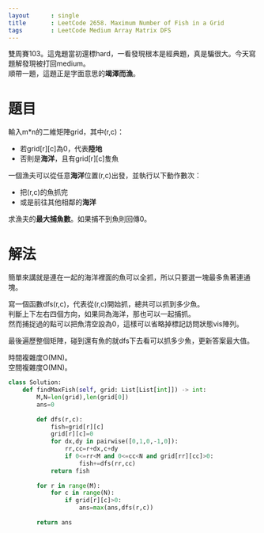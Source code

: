 ```yaml
--- 
layout      : single
title       : LeetCode 2658. Maximum Number of Fish in a Grid
tags        : LeetCode Medium Array Matrix DFS
---
```

雙周賽103。這鬼題當初還標hard，一看發現根本是經典題，真是騙很大。今天寫題解發現被打回medium。  
順帶一題，這題正是字面意思的**竭澤而漁**。  

# 題目
輸入m\*n的二維矩陣grid，其中(r,c)：  
- 若grid[r][c]為0，代表**陸地**  
- 否則是**海洋**，且有grid[r][c]隻魚  

一個漁夫可以從任意**海洋**位置(r,c)出發，並執行以下動作數次：  
- 把(r,c)的魚抓完  
- 或是前往其他相鄰的**海洋**  

求漁夫的**最大捕魚數**。如果捕不到魚則回傳0。  

# 解法
簡單來講就是連在一起的海洋裡面的魚可以全抓，所以只要選一塊最多魚著連通塊。  

寫一個函數dfs(r,c)，代表從(r,c)開始抓，總共可以抓到多少魚。  
判斷上下左右四個方向，如果同為海洋，那也可以一起捕抓。  
然而捕捉過的點可以把魚清空設為0，這樣可以省略掉標記訪問狀態vis陣列。  

最後遍歷整個矩陣，碰到還有魚的就dfs下去看可以抓多少魚，更新答案最大值。  

時間複雜度O(MN)。  
空間複雜度O(MN)。  

```python
class Solution:
    def findMaxFish(self, grid: List[List[int]]) -> int:
        M,N=len(grid),len(grid[0])
        ans=0
        
        def dfs(r,c):
            fish=grid[r][c]
            grid[r][c]=0
            for dx,dy in pairwise([0,1,0,-1,0]):
                rr,cc=r+dx,c+dy
                if 0<=rr<M and 0<=cc<N and grid[rr][cc]>0:
                    fish+=dfs(rr,cc)
            return fish
        
        for r in range(M):
            for c in range(N):
                if grid[r][c]>0:
                    ans=max(ans,dfs(r,c))
                    
        return ans
```
